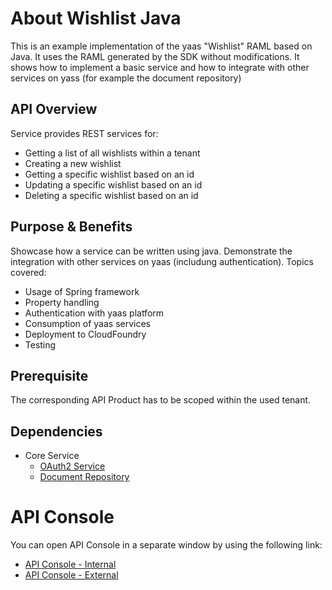 # About Wishlist Java
This is an example implementation of the yaas "Wishlist" RAML based on Java. It uses the RAML generated by the SDK without modifications. It shows how to implement a basic service and how to integrate with other services on yass (for example the document repository)

## API Overview
Service provides REST services for:
- Getting a list of all wishlists within a tenant
- Creating a new wishlist
- Getting a specific wishlist based on an id
- Updating a specific wishlist based on an id
- Deleting a specific wishlist based on an id

## Purpose & Benefits
Showcase how a service can be written using java. Demonstrate the integration with other services on yaas (includung authentication). Topics covered:
- Usage of Spring framework
- Property handling
- Authentication with yaas platform
- Consumption of yaas services
- Deployment to CloudFoundry
- Testing

## Prerequisite
The corresponding API Product has to be scoped within the used tenant.

## Dependencies
- Core Service
  - [OAuth2 Service](https://api.yaas.io/oauth2/v1)
  - [Document Repository](https://api.yaas.io/repository/v2)

# API Console
You can open API Console in a separate window by using the following link: 
- [API Console - Internal](http://wishlist-java.cf3.hybris.com)
- [API Console - External](https://api.yaas.io/wishlist-java)

